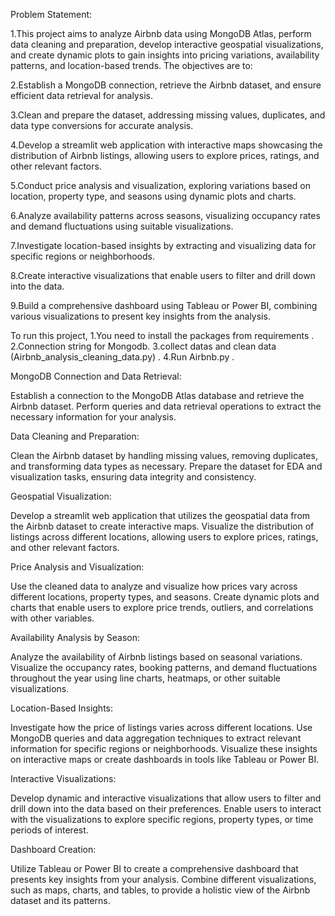 Problem Statement:

1.This project aims to analyze Airbnb data using MongoDB Atlas, perform data cleaning and preparation, develop interactive geospatial visualizations, and create dynamic plots to gain insights into pricing variations, availability patterns, and location-based trends. The objectives are to:

2.Establish a MongoDB connection, retrieve the Airbnb dataset, and ensure efficient data retrieval for analysis.

3.Clean and prepare the dataset, addressing missing values, duplicates, and data type conversions for accurate analysis.

4.Develop a streamlit web application with interactive maps showcasing the distribution of Airbnb listings, allowing users to explore prices, ratings, and other relevant factors.

5.Conduct price analysis and visualization, exploring variations based on location, property type, and seasons using dynamic plots and charts.

6.Analyze availability patterns across seasons, visualizing occupancy rates and demand fluctuations using suitable visualizations.

7.Investigate location-based insights by extracting and visualizing data for specific regions or neighborhoods.

8.Create interactive visualizations that enable users to filter and drill down into the data.

9.Build a comprehensive dashboard using Tableau or Power BI, combining various visualizations to present key insights from the analysis.

To run this project, 1.You need to install the packages from requirements . 2.Connection string for Mongodb. 3.collect datas and clean data (Airbnb_analysis_cleaning_data.py) . 4.Run Airbnb.py .

MongoDB Connection and Data Retrieval:

Establish a connection to the MongoDB Atlas database and retrieve the Airbnb dataset. Perform queries and data retrieval operations to extract the necessary information for your analysis.

Data Cleaning and Preparation: 

Clean the Airbnb dataset by handling missing values, removing duplicates, and transforming data types as necessary. Prepare the dataset for EDA and visualization tasks, ensuring data integrity and consistency.

Geospatial Visualization:

Develop a streamlit web application that utilizes  the geospatial data from the Airbnb dataset to create interactive maps. Visualize the distribution of listings across different locations, allowing users to explore prices, ratings, and other relevant factors.

Price Analysis and Visualization:

Use the cleaned data to analyze and visualize how prices vary across different locations, property types, and seasons. Create dynamic plots and charts that enable users to explore price trends, outliers, and correlations with other variables.

Availability Analysis by Season: 

Analyze the availability of Airbnb listings based on seasonal variations. Visualize the occupancy rates, booking patterns, and demand fluctuations throughout the year using line charts, heatmaps, or other suitable visualizations.

Location-Based Insights: 

Investigate how the price of listings varies across different locations. Use MongoDB queries and data aggregation techniques to extract relevant information for specific regions or neighborhoods. Visualize these insights on interactive maps or create dashboards in tools like Tableau or Power BI.

Interactive Visualizations:

Develop dynamic and interactive visualizations that allow users to filter and drill down into the data based on their preferences. Enable users to interact with the visualizations to explore specific regions, property types, or time periods of interest.

Dashboard Creation: 

Utilize Tableau or Power BI to create a comprehensive dashboard that presents key insights from your analysis. Combine different visualizations, such as maps, charts, and tables, to provide a holistic view of the Airbnb dataset and its patterns.
